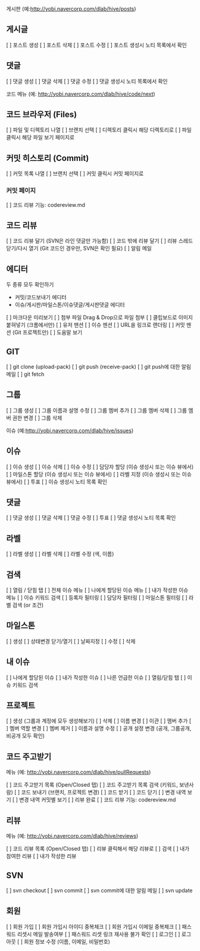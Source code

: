 게시판 (예:http://yobi.navercorp.com/dlab/hive/posts)

## 게시글

[ ] 포스트 생성
[ ] 포스트 삭제
[ ] 포스트 수정
[ ] 포스트 생성시 노티 목록에서 확인

## 댓글

[ ] 댓글 생성
[ ] 댓글 삭제
[ ] 댓글 수정
[ ] 댓글 생성시 노티 목록에서 확인

코드 메뉴 (예: http://yobi.navercorp.com/dlab/hive/code/next)

## 코드 브라우저 (Files)

[ ] 파일 및 디렉토리 나열
[ ] 브랜치 선택
[ ] 디렉토리 클릭시 해당 디렉토리로
[ ] 파일 클릭시 해당 파일 보기 페이지로

## 커밋 히스토리 (Commit)

[ ] 커밋 목록 나열
[ ] 브랜치 선택
[ ] 커밋 클릭시 커밋 페이지로

### 커밋 페이지

[ ] 코드 리뷰 기능: codereview.md

## 코드 리뷰

[ ] 코드 리뷰 달기 (SVN은 라인 댓글만 가능함)
[ ] 코드 밖에 리뷰 달기
[ ] 리뷰 스레드 닫기/다시 열기 (Git 코드인 경우만, SVN은 확인 필요)
[ ] 알림 메일

## 에디터

두 종류 모두 확인하기
* 커밋/코드보내기 에디터
* 이슈/게시판/마일스톤/이슈댓글/게시판댓글 에디터

[ ] 마크다운 미리보기
[ ] 첨부 파일 Drag & Drop으로 파일 첨부
[ ] 클립보드로 이미지 붙혀넣기 (크롬에서만)
[ ] 유저 맨션
[ ] 이슈 멘션
[ ] URL을 링크로 랜더링
[ ] 커밋 멘션 (Git 프로젝트만)
[ ] 도움말 보기

## GIT

[ ] git clone (upload-pack)
[ ] git push (receive-pack)
[ ] git push에 대한 알림 메일
[ ] git fetch

## 그룹

[ ] 그룹 생성
[ ] 그룹 이름과 설명 수정
[ ] 그룹 멤버 추가
[ ] 그룹 멤버 삭제
[ ] 그룹 멤버 권한 변경
[ ] 그룹 삭제

이슈 (예:http://yobi.navercorp.com/dlab/hive/issues)

## 이슈

[ ] 이슈 생성
[ ] 이슈 삭제
[ ] 이슈 수정
[ ] 담당자 할당 (이슈 생성시 또는 이슈 뷰에서)
[ ] 마일스톤 할당 (이슈 생성시 또는 이슈 뷰에서)
[ ] 라벨 지정 (이슈 생성시 또는 이슈 뷰에서)
[ ] 투표
[ ] 이슈 생성시 노티 목록 확인

## 댓글

[ ] 댓글 생성
[ ] 댓글 삭제
[ ] 댓글 수정
[ ] 투표
[ ] 댓글 생성시 노티 목록 확인

## 라벨

[ ] 라벨 생성
[ ] 라벨 삭제
[ ] 라벨 수정 (색, 이름)

## 검색

[ ] 열림 / 닫힘 탭
[ ] 전체 이슈 메뉴
[ ] 나에게 할당된 이슈 메뉴
[ ] 내가 작성한 이슈 메뉴
[ ] 이슈 키워드 검색
[ ] 등록자 필터링
[ ] 담당자 필터링
[ ] 마일스톤 필터링
[ ] 라벨 검색 (or 조건)

## 마일스톤

[ ] 생성
[ ] 상태변경 닫기/열기
[ ] 날짜지정
[ ] 수정
[ ] 삭제

## 내 이슈

[ ] 나에게 할당된 이슈
[ ] 내가 작성한 이슈
[ ] 나른 언급한 이슈
[ ] 열림/닫힘 탭
[ ] 이슈 키워드 검색

## 프로젝트

[ ] 생성 (그룹과 계정에 모두 생성해보기)
[ ] 삭제
[ ] 이름 변경
[ ] 이관
[ ] 멤버 추가
[ ] 멤버 역할 변경
[ ] 멤버 제거
[ ] 이름과 설명 수정
[ ] 공개 설정 변경 (공개, 그룹공개, 비공개 모두 확인)

## 코드 주고받기

메뉴 (예: http://yobi.navercorp.com/dlab/hive/pullRequests)

[ ] 코드 주고받기 목록 (Open/Closed 탭)
[ ] 코드 주고받기 목록 검색 (키워드, 보낸사람)
[ ] 코드 보내기 (브랜치, 프로젝트 변경)
[ ] 코드 받기
[ ] 코드 닫기
[ ] 변경 내역 보기
[ ] 변경 내역 커밋별 보기
[ ] 리뷰 완료
[ ] 코드 리뷰 기능: codereview.md

## 리뷰

메뉴 (예: http://yobi.navercorp.com/dlab/hive/reviews)

[ ] 코드 리뷰 목록 (Open/Closed 탭)
[ ] 리뷰 클릭해서 해당 리뷰로
[ ] 검색
[ ] 내가 참여한 리뷰
[ ] 내가 작성한 리뷰

## SVN

[ ] svn checkout
[ ] svn commit
[ ] svn commit에 대한 알림 메일
[ ] svn update

## 회원

[ ] 회원 가입
[ ] 회원 가입시 아이디 중복체크
[ ] 회원 가입시 이메일 중복체크
[ ] 패스워드 리셋시 메일 발송여부
[ ] 패스워드 리셋 링크 재사용 불가 확인
[ ] 로그인
[ ] 로그아웃
[ ] 회원 정보 수정 (이름, 이메일, 비밀번호)
